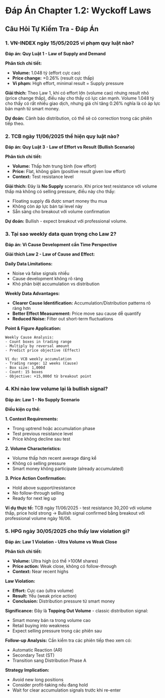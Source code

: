 # Đáp Án Chapter 1.2: Wyckoff Laws

## Câu Hỏi Tự Kiểm Tra - Đáp Án

### 1. VN-INDEX ngày 15/05/2025 vi phạm quy luật nào?

**Đáp án: Quy Luật 1 - Law of Supply and Demand**

**Phân tích chi tiết:**
- **Volume:** 1.048 tỷ (effort cực cao)
- **Price change:** +0.26% (result cực thấp)
- **Vi phạm:** High effort, minimal result = Supply pressure

**Giải thích:**
Theo Law 1, khi có effort lớn (volume cao) nhưng result nhỏ (price change thấp), điều này cho thấy có lực cản mạnh. Volume 1.048 tỷ cho thấy có rất nhiều giao dịch, nhưng giá chỉ tăng 0.26% nghĩa là có áp lực bán mạnh từ smart money.

**Dự đoán:** Cảnh báo distribution, có thể sẽ có correction trong các phiên tiếp theo.

### 2. TCB ngày 11/06/2025 thể hiện quy luật nào?

**Đáp án: Quy Luật 3 - Law of Effort vs Result (Bullish Scenario)**

**Phân tích chi tiết:**
- **Volume:** Thấp hơn trung bình (low effort)
- **Price:** Flat, không giảm (positive result given low effort)
- **Context:** Test resistance level

**Giải thích:**
Đây là **No Supply** scenario. Khi price test resistance với volume thấp mà không có selling pressure, điều này cho thấy:
- Floating supply đã được smart money thu mua
- Không còn áp lực bán tại level này
- Sẵn sàng cho breakout với volume confirmation

**Dự đoán:** Bullish - expect breakout với professional volume.

### 3. Tại sao weekly data quan trọng cho Law 2?

**Đáp án: Vì Cause Development cần Time Perspective**

**Giải thích Law 2 - Law of Cause and Effect:**

**Daily Data Limitations:**
- Noise và false signals nhiều
- Cause development không rõ ràng
- Khó phân biệt accumulation vs distribution

**Weekly Data Advantages:**
- **Clearer Cause Identification:** Accumulation/Distribution patterns rõ ràng hơn
- **Better Effect Measurement:** Price move sau cause dễ quantify
- **Reduced Noise:** Filter out short-term fluctuations

**Point & Figure Application:**
```
Weekly Cause Analysis:
- Count boxes in trading range
- Multiply by reversal amount
- Predict price objective (Effect)

Ví dụ: VCB weekly accumulation
- Trading range: 12 weeks (Cause)
- Box size: 1,000đ  
- Count: 15 boxes
- Objective: +15,000đ từ breakout point
```

### 4. Khi nào low volume lại là bullish signal?

**Đáp án: Law 1 - No Supply Scenario**

**Điều kiện cụ thể:**

**1. Context Requirements:**
- Trong uptrend hoặc accumulation phase
- Test previous resistance level
- Price không decline sau test

**2. Volume Characteristics:**
- Volume thấp hơn recent average đáng kể
- Không có selling pressure
- Smart money không participate (already accumulated)

**3. Price Action Confirmation:**
- Hold above support/resistance
- No follow-through selling
- Ready for next leg up

**Ví dụ thực tế:**
TCB ngày 11/06/2025 - test resistance 30,200 với volume thấp, price hold strong → Bullish signal confirmed bằng breakout với professional volume ngày 16/06.

### 5. HPG ngày 30/05/2025 cho thấy law violation gì?

**Đáp án: Law 1 Violation - Ultra Volume vs Weak Close**

**Phân tích chi tiết:**
- **Volume:** Ultra high (có thể >100M shares)
- **Price action:** Weak close, không có follow-through
- **Context:** Near recent highs

**Law Violation:**
- **Effort:** Cực cao (ultra volume)
- **Result:** Yếu (weak price action)
- **Conclusion:** Distribution pressure từ smart money

**Significance:**
Đây là **Topping Out Volume** - classic distribution signal:
- Smart money bán ra trong volume cao
- Retail buying into weakness
- Expect selling pressure trong các phiên sau

**Follow-up Analysis:**
Cần kiểm tra các phiên tiếp theo xem có:
- Automatic Reaction (AR)
- Secondary Test (ST) 
- Transition sang Distribution Phase A

**Strategy Implication:**
- Avoid new long positions
- Consider profit-taking nếu đang hold
- Wait for clear accumulation signals trước khi re-enter